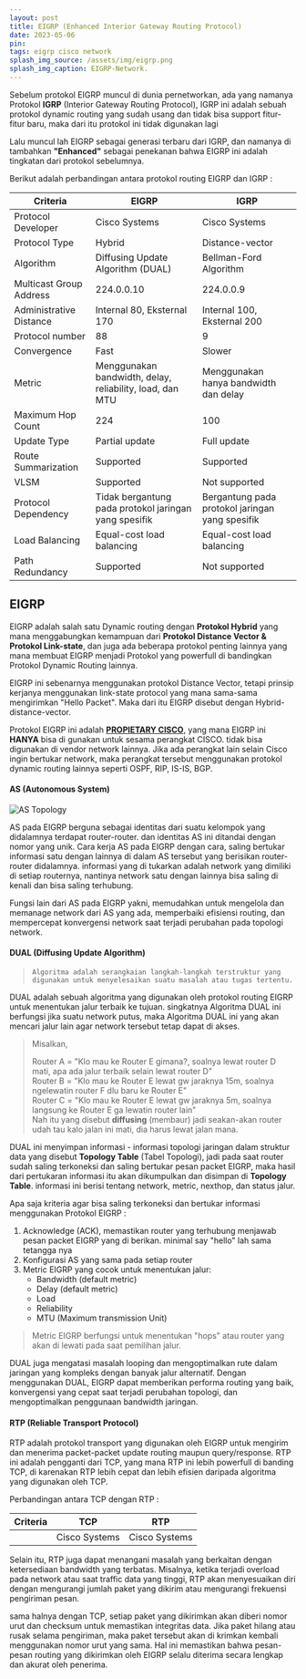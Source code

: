 ```yaml
---
layout: post
title: EIGRP (Enhanced Interior Gateway Routing Protocol)
date: 2023-05-06
pin: 
tags: eigrp cisco network
splash_img_source: /assets/img/eigrp.png
splash_img_caption: EIGRP-Network.
---
```

Sebelum protokol EIGRP muncul di dunia pernetworkan, ada yang namanya Protokol **IGRP** (Interior Gateway Routing Protocol),
IGRP ini adalah sebuah protokol dynamic routing yang sudah usang dan tidak bisa support fitur-fitur baru, maka dari itu protokol ini tidak digunakan lagi

Lalu muncul lah EIGRP sebagai generasi terbaru dari IGRP, dan namanya di tambahkan **"Enhanced"** sebagai penekanan bahwa EIGRP ini adalah tingkatan dari protokol sebelumnya.

Berikut adalah perbandingan antara protokol routing EIGRP dan IGRP :

| Criteria               | EIGRP                        | IGRP                                    |
| ----------------------| ---------------------------| ----------------------------------------|
| Protocol Developer     | Cisco Systems               | Cisco Systems                           |
| Protocol Type          | Hybrid                      | Distance-vector                          |
| Algorithm              | Diffusing Update Algorithm (DUAL) | Bellman-Ford Algorithm           |
| Multicast Group Address | 224.0.0.10                 | 224.0.0.9                             |
| Administrative Distance | Internal 80, Eksternal 170 | Internal 100, Eksternal 200       |
| Protocol number        | 88                          | 9                                     |
| Convergence            | Fast                        | Slower                                  |
| Metric                 | Menggunakan bandwidth, delay, reliability, load, dan MTU | Menggunakan hanya bandwidth dan delay  |
| Maximum Hop Count      | 224                         | 100                                     |
| Update Type            | Partial update              | Full update                              |
| Route Summarization    | Supported                   | Supported                                |
| VLSM                   | Supported                   | Not supported                            |
| Protocol Dependency    | Tidak bergantung pada protokol jaringan yang spesifik | Bergantung pada protokol jaringan yang spesifik |
| Load Balancing         | Equal-cost load balancing  | Equal-cost load balancing               |
| Path Redundancy        | Supported                   | Not supported                            |

## EIGRP
EIGRP adalah salah satu Dynamic routing dengan **Protokol Hybrid** yang mana menggabungkan kemampuan dari **Protokol Distance Vector & Protokol Link-state**, dan juga ada beberapa protokol penting lainnya yang mana membuat EIGRP menjadi Protokol yang powerfull di bandingkan Protokol Dynamic Routing lainnya.

EIGRP ini sebenarnya menggunakan protokol Distance Vector, tetapi prinsip kerjanya menggunakan link-state protocol yang mana sama-sama mengirimkan "Hello Packet". Maka dari itu EIGRP disebut dengan Hybrid-distance-vector.

Protokol EIGRP ini adalah **<u>PROPIETARY CISCO</u>**, yang mana EIGRP ini **HANYA** bisa di gunakan untuk sesama perangkat CISCO. tidak bisa digunakan di vendor network lainnya. Jika ada perangkat lain selain Cisco ingin bertukar network, maka perangkat tersebut menggunakan protokol dynamic routing lainnya seperti OSPF, RIP, IS-IS, BGP. 

#### AS (Autonomous System)

![AS Topology](https://ptgmedia.pearsoncmg.com/images/chap2_9781587145254/elementLinks/02fig01_alt.jpg)

AS pada EIGRP berguna sebagai identitas dari suatu kelompok yang didalamnya terdapat router-router. dan identitas AS ini ditandai dengan nomor yang unik. Cara kerja AS pada EIGRP dengan cara, saling bertukar informasi satu dengan lainnya di dalam AS tersebut yang berisikan router-router didalamnya. informasi yang di tukarkan adalah network yang dimiliki di setiap routernya, nantinya network satu dengan lainnya bisa saling di kenali dan bisa saling terhubung.

Fungsi lain dari AS pada EIGRP yakni, memudahkan untuk mengelola dan memanage network dari AS yang ada, memperbaiki efisiensi routing, dan mempercepat konvergensi network saat terjadi perubahan pada topologi network.

#### DUAL (Diffusing Update Algorithm)
> `Algoritma adalah serangkaian langkah-langkah terstruktur yang digunakan untuk menyelesaikan suatu masalah atau tugas tertentu.`

DUAL adalah sebuah algoritma yang digunakan oleh protokol routing EIGRP untuk menentukan jalur terbaik ke tujuan. singkatnya Algoritma DUAL ini berfungsi jika suatu network putus, maka Algoritma DUAL ini yang akan mencari jalur lain agar network tersebut tetap dapat di akses. 

> Misalkan,
>
> Router A = "Klo mau ke Router E gimana?, soalnya lewat router D mati, apa ada jalur terbaik selain lewat router D" <br> 
> Router B = "Klo mau ke Router E lewat gw jaraknya 15m, soalnya ngelewatin router F dlu baru ke Router E" <br>
> Router C = "Klo mau ke Router E lewat gw jaraknya 5m, soalnya langsung ke Router E ga lewatin router lain" <br>
> Nah itu yang disebut **diffusing** (membaur) jadi seakan-akan router udah tau kalo jalan ini mati, dia harus lewat jalan mana.

DUAL ini menyimpan informasi - informasi topologi jaringan dalam struktur data yang disebut **Topology Table** (Tabel Topologi), jadi pada saat router sudah saling terkoneksi dan saling bertukar pesan packet EIGRP, maka hasil dari pertukaran informasi itu akan dikumpulkan dan disimpan di **Topology Table**. informasi ini berisi tentang network, metric, nexthop, dan status jalur.

Apa saja kriteria agar bisa saling terkoneksi dan bertukar informasi menggunakan Protokol EIGRP :
1. Acknowledge (ACK), memastikan router yang terhubung menjawab pesan packet EIGRP yang di berikan. minimal say "hello" lah sama tetangga nya
2. Konfigurasi AS yang sama pada setiap router
3. Metric EIGRP yang cocok untuk menentukan jalur:
    *  Bandwidth (default metric)
    *  Delay (default metric)
    *  Load
    *  Reliability
    *  MTU (Maximum transmission Unit)

> Metric EIGRP berfungsi untuk menentukan "hops" atau router yang akan di lewati pada saat pemilihan jalur.

DUAL juga mengatasi masalah looping dan mengoptimalkan rute dalam jaringan yang kompleks dengan banyak jalur alternatif. Dengan menggunakan DUAL, EIGRP dapat memberikan performa routing yang baik, konvergensi yang cepat saat terjadi perubahan topologi, dan mengoptimalkan penggunaan bandwidth jaringan.

#### RTP (Reliable Transport Protocol)

RTP adalah protokol transport yang digunakan oleh EIGRP untuk mengirim dan menerima packet-packet update routing maupun query/response. RTP ini adalah pengganti dari TCP, yang mana RTP ini lebih powerfull di banding TCP, di karenakan RTP lebih cepat dan lebih efisien daripada algoritma yang digunakan oleh TCP.

Perbandingan antara TCP dengan RTP :

| Criteria               | TCP                        | RTP                                    |
| ----------------------| ---------------------------| ----------------------------------------|
|      | Cisco Systems               | Cisco Systems                         |

Selain itu, RTP juga dapat menangani masalah yang berkaitan dengan ketersediaan bandwidth yang terbatas. Misalnya, ketika terjadi overload pada network atau saat traffic data yang tinggi, RTP akan menyesuaikan diri dengan mengurangi jumlah paket yang dikirim atau mengurangi frekuensi pengiriman pesan.

sama halnya dengan TCP, setiap paket yang dikirimkan akan diberi nomor urut dan checksum untuk memastikan integritas data. Jika paket hilang atau rusak selama pengiriman, maka paket tersebut akan di krimkan kembali menggunakan nomor urut yang sama. Hal ini memastikan bahwa pesan-pesan routing yang dikirimkan oleh EIGRP selalu diterima secara lengkap dan akurat oleh penerima.

